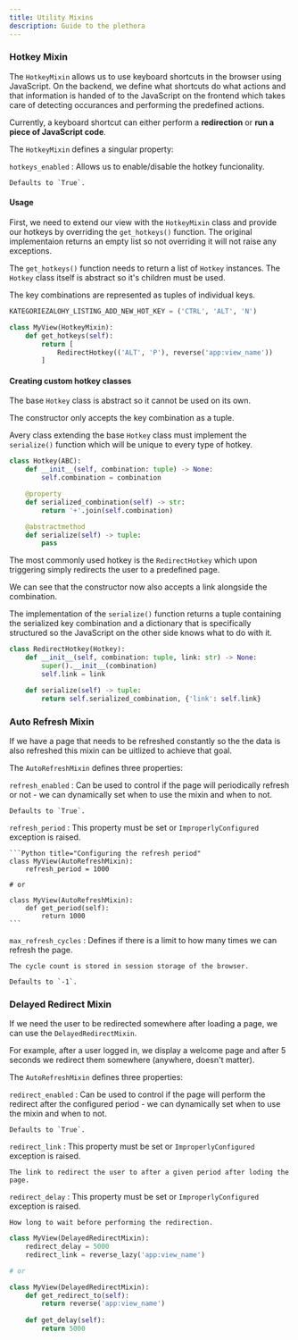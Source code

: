 ```yaml
---
title: Utility Mixins
description: Guide to the plethora 
---
```


### Hotkey Mixin

The `HotkeyMixin` allows us to use keyboard shortcuts in the browser using JavaScript. On the backend, we define what shortcuts do what actions and that information is handed of to the JavaScript on the frontend which takes care of detecting occurances and performing the predefined actions.

Currently, a keyboard shortcut can either perform a **redirection** or **run a piece of JavaScript code**.

The `HotkeyMixin` defines a singular property:

`hotkeys_enabled`
:   Allows us to enable/disable the hotkey funcionality.

    Defaults to `True`.

#### Usage

First, we need to extend our view with the `HotkeyMixin` class and provide our hotkeys by overriding the `get_hotkeys()` function. The original implementaion returns an empty list so not overriding it will not raise any exceptions.

The `get_hotkeys()` function needs to return a list of `Hotkey` instances. The `Hotkey` class itself is abstract so it's children must be used.

The key combinations are represented as tuples of individual keys.

```Python title="Example key combination constant"
KATEGORIEZALOHY_LISTING_ADD_NEW_HOT_KEY = ('CTRL', 'ALT', 'N')
```

```Python
class MyView(HotkeyMixin):
    def get_hotkeys(self):
        return [
            RedirectHotkey(('ALT', 'P'), reverse('app:view_name'))
        ]
```

#### Creating custom hotkey classes

The base `Hotkey` class is abstract so it cannot be used on its own.

The constructor only accepts the key combination as a tuple.

Avery class extending the base `Hotkey` class must implement the `serialize()` function which will be unique to every type of hotkey.

```Python title="The base class implementation"
class Hotkey(ABC):
    def __init__(self, combination: tuple) -> None:
        self.combination = combination

    @property
    def serialized_combination(self) -> str:
        return '+'.join(self.combination)

    @abstractmethod
    def serialize(self) -> tuple:
        pass
```

The most commonly used hotkey is the `RedirectHotkey` which upon triggering simply redirects the user to a predefined page.

We can see that the constructor now also accepts a link alongside the combination.

The implementation of the `serialize()` function returns a tuple containing the serialized key combination and a dictionary that is specifically structured so the JavaScript on the other side knows what to do with it.

```Python title="RedirectHotkey class implementation"
class RedirectHotkey(Hotkey):
    def __init__(self, combination: tuple, link: str) -> None:
        super().__init__(combination)
        self.link = link

    def serialize(self) -> tuple:
        return self.serialized_combination, {'link': self.link}
```
### Auto Refresh Mixin

If we have a page that needs to be refreshed constantly so the the data is also refreshed this mixin can be uitlized to achieve that goal.

The `AutoRefreshMixin` defines three properties:

`refresh_enabled`
:   Can be used to control if the page will periodically refresh or not - we can dynamically set when to use the mixin and when to not.   

    Defaults to `True`.

`refresh_period`
:   This property must be set or `ImproperlyConfigured` exception is raised.

    ```Python title="Configuring the refresh period"
    class MyView(AutoRefreshMixin):
        refresh_period = 1000

    # or

    class MyView(AutoRefreshMixin):
        def get_period(self):
            return 1000
    ```

`max_refresh_cycles`
:   Defines if there is a limit to how many times we can refresh the page.

    The cycle count is stored in session storage of the browser.

    Defaults to `-1`.

### Delayed Redirect Mixin

If we need the user to be redirected somewhere after loading a page, we can use the `DelayedRedirectMixin`.

For example, after a user logged in, we display a welcome page and after 5 seconds we redirect them somewhere (anywhere, doesn't matter).

The `AutoRefreshMixin` defines three properties:

`redirect_enabled`
:   Can be used to control if the page will perform the redirect after the configured period - we can dynamically set when to use the mixin and when to not.   

    Defaults to `True`.

`redirect_link`
:   This property must be set or `ImproperlyConfigured` exception is raised.

    The link to redirect the user to after a given period after loding the page.

`redirect_delay`
:   This property must be set or `ImproperlyConfigured` exception is raised.

    How long to wait before performing the redirection.

```Python title="Usage"
class MyView(DelayedRedirectMixin):
    redirect_delay = 5000
    redirect_link = reverse_lazy('app:view_name')

# or

class MyView(DelayedRedirectMixin):
    def get_redirect_to(self):
        return reverse('app:view_name')
    
    def get_delay(self):
        return 5000
```